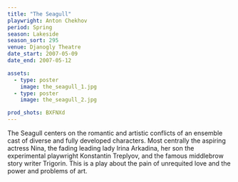 ```yaml
---
title: "The Seagull"
playwright: Anton Chekhov
period: Spring
season: Lakeside
season_sort: 295
venue: Djanogly Theatre
date_start: 2007-05-09
date_end: 2007-05-12

assets:
  - type: poster
    image: the_seagull_1.jpg
  - type: poster
    image: the_seagull_2.jpg

prod_shots: BXFNXd
---
```


The Seagull centers on the romantic and artistic conflicts of an ensemble cast of diverse and fully developed characters. Most centrally the aspiring actress Nina, the fading leading lady Irina Arkadina, her son the experimental playwright Konstantin Treplyov, and the famous middlebrow story writer Trigorin. This is a play about the pain of unrequited love and the power and problems of art.
